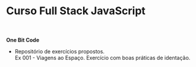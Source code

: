 # Curso Full Stack JavaScript <br> <br>
**One Bit Code** <br>
- Repositório de exercícios propostos. <br>
Ex 001 - Viagens ao Espaço.
Exercício com boas práticas de identação. 



